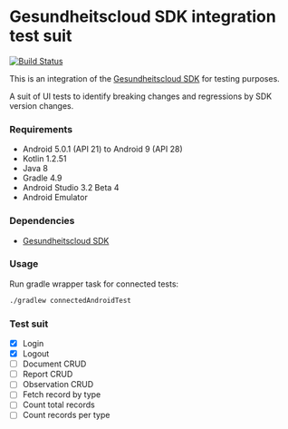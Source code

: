 # Gesundheitscloud SDK integration test suit

[![Build Status](https://travis-ci.com/gesundheitscloud/hc-sdk-android-integration.svg?token=NeEVpUUDpspgyYoAyV8A&branch=master)](https://travis-ci.com/gesundheitscloud/hc-sdk-android-integration)

This is an integration of the [Gesundheitscloud SDK](https://github.com/gesundheitscloud/hc-sdk-android) for testing purposes.

A suit of UI tests to identify breaking changes and regressions by SDK version changes.


### Requirements

* Android 5.0.1 (API 21) to Android 9 (API 28)
* Kotlin 1.2.51
* Java 8
* Gradle 4.9
* Android Studio 3.2 Beta 4
* Android Emulator


### Dependencies

* [Gesundheitscloud SDK](https://github.com/gesundheitscloud/hc-sdk-android)


### Usage

Run gradle wrapper task for connected tests:

```bash
./gradlew connectedAndroidTest
```

### Test suit

- [x] Login
- [x] Logout
- [ ] Document CRUD
- [ ] Report CRUD
- [ ] Observation CRUD
- [ ] Fetch record by type
- [ ] Count total records
- [ ] Count records per type
